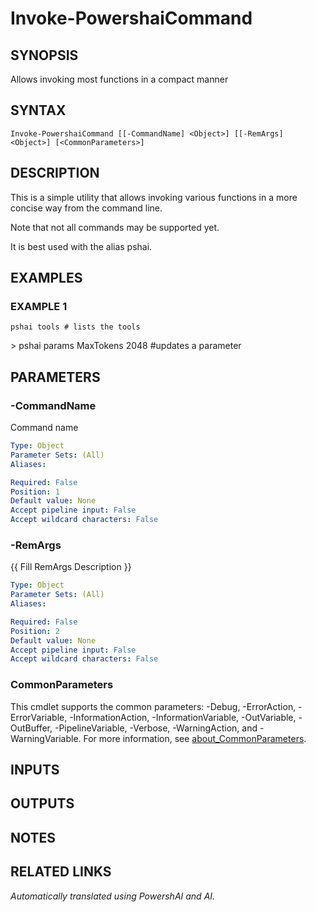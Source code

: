 ﻿---
external help file: powershai-help.xml
Module Name: powershai
online version:
schema: 2.0.0
---

# Invoke-PowershaiCommand

## SYNOPSIS
Allows invoking most functions in a compact manner

## SYNTAX

```
Invoke-PowershaiCommand [[-CommandName] <Object>] [[-RemArgs] <Object>] [<CommonParameters>]
```

## DESCRIPTION
This is a simple utility that allows invoking various functions in a more concise way from the command line.

Note that not all commands may be supported yet.

It is best used with the alias pshai.

## EXAMPLES

### EXAMPLE 1
```
pshai tools # lists the tools
```

\> pshai params MaxTokens 2048 #updates a parameter

## PARAMETERS

### -CommandName
Command name

```yaml
Type: Object
Parameter Sets: (All)
Aliases:

Required: False
Position: 1
Default value: None
Accept pipeline input: False
Accept wildcard characters: False
```

### -RemArgs
{{ Fill RemArgs Description }}

```yaml
Type: Object
Parameter Sets: (All)
Aliases:

Required: False
Position: 2
Default value: None
Accept pipeline input: False
Accept wildcard characters: False
```

### CommonParameters
This cmdlet supports the common parameters: -Debug, -ErrorAction, -ErrorVariable, -InformationAction, -InformationVariable, -OutVariable, -OutBuffer, -PipelineVariable, -Verbose, -WarningAction, and -WarningVariable. For more information, see [about_CommonParameters](http://go.microsoft.com/fwlink/?LinkID=113216).

## INPUTS

## OUTPUTS

## NOTES

## RELATED LINKS



<!--PowershaiAiDocBlockStart-->
_Automatically translated using PowershAI and AI._
<!--PowershaiAiDocBlockEnd-->
